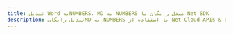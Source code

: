 ---title: تبدیل Word بهNUMBERS، MD به NUMBERS مبدل رایگان یا Net SDKdescription: تبدیل رایگانMD به NUMBERS با استفاده از Net Cloud APIs & SDK. همچنین اسناد Microsoft Word و OpenOffice را در Cloud ایجاد، ویرایش و رندر کنید.---